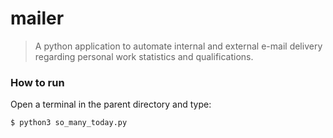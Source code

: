 # mailer

> A python application to automate internal and external e-mail delivery regarding personal work statistics and qualifications.



### How to run

Open a terminal in the parent directory and type:
```sh
$ python3 so_many_today.py
```
